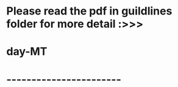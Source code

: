 # Please read the pdf in guildlines folder for more detail :>>>

# day-MT
# -----------------------
